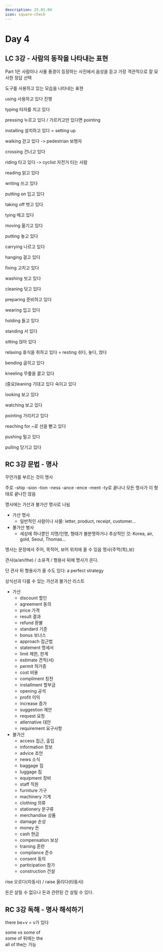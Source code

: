 ```yaml
---
description: 25.01.04
icon: square-check
---
```


# Day 4

## LC 3강 - 사람의 동작을 나타내는 표현

Part 1은 사람이나 사물 풍경이 등장하는 사진에서 음성을 듣고 가장 객관적으로 잘 묘사한 정답 선택

도구를 사용하고 있는 모습을 나타내는 표현

using 사용하고 있다 진행

typing 타자를 치고 있다

pressing 누르고 있다 / 가르키고만 있다면 pointing

installing 설치하고 있다 = setting up

walking 걷고 있다 -> pedestrian 보행자

crossing 건너고 있다

riding 타고 있다 -> cyclist 자전거 타는 사람

reading 읽고 있다

writing 쓰고 있다

putting on 입고 있다

taking off 벗고 있다

tying 메고 있다

moving 옮기고 있다

putting 놓고 있다

carrying 나르고 있다

hanging 걸고 있다

fixing 고치고 있다

washing 씻고 있다

cleaning 닦고 있다

preparing 준비하고 있다

wearing 입고 있다

holding 들고 있다

standing 서 있다

sitting 앉아 있다

relaxing 휴식을 취하고 있다 = resting 쉬다, 놓다, 얹다

bending 굽히고 있다

kneeling 무릎을 꿇고 있다

(중요)leaning 기대고 있다 숙이고 있다

looking 보고 있다

watching 보고 있다

pointing 가리키고 있다

reaching for \~로 선을 뻗고 있다

pushing 밀고 있다

pulling 당기고 있다

## RC 3강 문법 - 명사

무언가를 부르는 것이 명사

주로 -ship -sion -tion -ness -ance -ence -ment -ty로 끝나나 모든 명사가 이 형태로 끝나진 않음

명사에는 가산과 불가산 명사로 나뉨

* 가산 명사
  * 일반적인 사람이나 사물: letter, product, receipt, customer...
* 불가산 병사
  * 세상에 하나뿐인 지명/인명, 형태가 불분명하거나 추상적인 것: Korea, air, gold, Seoul, Thomas...

명사는 문장에서 주어, 목적어, 보어 위치에 올 수 있음 명사(주먹(목),보)

관사(a/an/the) / 소유격 / 형용사 뒤에 명사가 온다.

단 관사 뒤 형용사가 올 수도 있다: a perfect strategy

상식선과 다를 수 있는 가산과 불가산 리스트

* 가산
  * discount 할인
  * agreement 동의
  * price 가격
  * result 결과
  * refund 환불
  * standard 기준
  * bonus 보너스
  * approach 접근법
  * statement 명세서
  * limit 제한, 한계
  * estimate 견적(서)
  * permit 허가증
  * cost 비용
  * compliment 칭찬
  * installment 할부금
  * opening 공석
  * profit 이익
  * increase 증가
  * suggestion 제안
  * request 요청
  * atlernative 대안
  * requirement 요구사항
* 불가산
  * access 접근, 출입
  * information 정보
  * advice 조언
  * news 소식
  * baggage 짐
  * luggage 짐
  * equipment 장비
  * staff 직원
  * furniture 가구
  * machinery 기계
  * clothing 의류
  * stationery 문구류
  * merchandise 상품
  * damage 손상
  * money 돈
  * cash 현금
  * compensation 보상
  * training 훈련
  * compliance 준수
  * consent 동의
  * participation 참가
  * construction 건설

rise 오르다(자동사) / raise 올리다(타동사)

돈은 살릴 수 없으나 돈과 관련된 건 살릴 수 있다.

## RC 3강 독해 - 명사 해석하기

there be+v = v가 있다

some vs some of\
some of 뒤에는 the\
all of the는 가능

